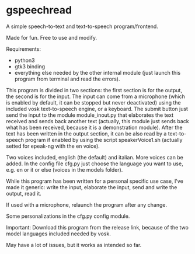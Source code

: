 # gspeechread
A simple speech-to-text and text-to-speech program/frontend.

Made for fun. Free to use and modify.

Requirements:
- python3
- gtk3 binding
- everything else needed by the other internal module (just launch this program from terminal and read the errors).

This program is divided in two sections: the first section is for the output, the second is for the input. The input can come from a microphone (which is enabled by default, it can be stopped but never deactivated) using the included vosk text-to-speech engine, or a keyboard. The submit button just send the input to the module module_inout.py that elaborates the text received and sends back another text (actually, this module just sends back what has been received, because it is a demonstration module). After the text has been written in the output section, it can be also read by a text-to-speech program if enabled by using the script speakerVoice1.sh (actually setted for epeak-ng with the en voice).

Two voices included, english (the default) and italian. More voices can be added. In the config file cfg.py just choose the language you want to use, e.g. en or it or else (voices in the models folder).

While this program has been written for a personal specific use case, I've made it generic: write the input, elaborate the input, send and write the output, read it.

If used with a microphone, relaunch the program after any change.

Some personalizations in the cfg.py config module.

Important: Download this program from the release link, because of the two model languages included needed by vosk.

May have a lot of issues, but it works as intended so far.
